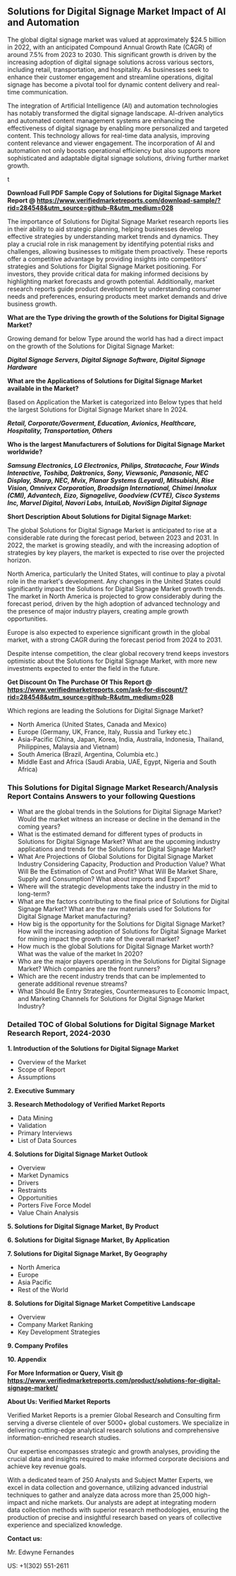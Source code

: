 <h2>Solutions for Digital Signage Market Impact of AI and Automation</h2><p>The global digital signage market was valued at approximately $24.5 billion in 2022, with an anticipated Compound Annual Growth Rate (CAGR) of around 7.5% from 2023 to 2030. This significant growth is driven by the increasing adoption of digital signage solutions across various sectors, including retail, transportation, and hospitality. As businesses seek to enhance their customer engagement and streamline operations, digital signage has become a pivotal tool for dynamic content delivery and real-time communication.</p><p>The integration of Artificial Intelligence (AI) and automation technologies has notably transformed the digital signage landscape. AI-driven analytics and automated content management systems are enhancing the effectiveness of digital signage by enabling more personalized and targeted content. This technology allows for real-time data analysis, improving content relevance and viewer engagement. The incorporation of AI and automation not only boosts operational efficiency but also supports more sophisticated and adaptable digital signage solutions, driving further market growth.</p>t</p><p id="" class=""><strong>Download Full PDF Sample Copy of Solutions for Digital Signage Market Report @ <a href="https://www.verifiedmarketreports.com/download-sample/?rid=284548&utm_source=github-R&utm_medium=028" target="_blank">https://www.verifiedmarketreports.com/download-sample/?rid=284548&utm_source=github-R&utm_medium=028</a></strong></p><p>The importance of&nbsp;Solutions for Digital Signage Market research reports lies in their ability to aid strategic planning, helping businesses develop effective strategies by understanding market trends and dynamics. They play a crucial role in risk management by identifying potential risks and challenges, allowing businesses to mitigate them proactively. These reports offer a competitive advantage by providing insights into competitors' strategies and Solutions for Digital Signage Market positioning. For investors, they provide critical data for making informed decisions by highlighting market forecasts and growth potential. Additionally, market research reports guide product development by understanding consumer needs and preferences, ensuring products meet market demands and drive business growth.</p><p><strong>What are the&nbsp;Type driving the growth of the Solutions for Digital Signage Market?</strong></p><p id="" class="">Growing demand for below Type around the world has had a direct impact on the growth of the Solutions for Digital Signage Market:</p><em><strong>Digital Signage Servers, Digital Signage Software, Digital Signage Hardware</strong></em></p><strong>What are the&nbsp;Applications&nbsp;of Solutions for Digital Signage Market available in the Market?</strong></p><p id="" class="">Based on Application the Market is categorized into Below types that held the largest Solutions for Digital Signage Market share In 2024.</p><em><strong>Retail, Corporate/Goverment, Education, Avionics, Healthcare, Hospitality, Transportation, Others</strong></em></p><strong>Who is the largest Manufacturers of Solutions for Digital Signage Market worldwide?</strong></p><p><em><strong>Samsung Electronics, LG Electronics, Philips, Stratacache, Four Winds Interactive, Toshiba, Daktronics, Sony, Viewsonic, Panasonic, NEC Display, Sharp, NEC, Mvix, Planar Systems (Leyard), Mitsubishi, Rise Vision, Omnivex Corporation, Broadsign International, Chimei Innolux (CMI), Advantech, Eizo, Signagelive, Goodview (CVTE), Cisco Systems Inc, Marvel Digital, Navori Labs, IntuiLab, NoviSign Digital Signage</strong></em></p><p id="" class=""><strong>Short Description About Solutions for Digital Signage Market:</strong></p><p>The global Solutions for Digital Signage Market is anticipated to rise at a considerable rate during the forecast period, between 2023 and 2031. In 2022, the market is growing steadily, and with the increasing adoption of strategies by key players, the market is expected to rise over the projected horizon.</p><p>North America, particularly the United States, will continue to play a pivotal role in the market's development. Any changes in the United States could significantly impact the Solutions for Digital Signage Market growth trends. The market in North America is projected to grow considerably during the forecast period, driven by the high adoption of advanced technology and the presence of major industry players, creating ample growth opportunities.</p><p>Europe is also expected to experience significant growth in the global market, with a strong CAGR during the forecast period from 2024 to 2031.</p><p>Despite intense competition, the clear global recovery trend keeps investors optimistic about the Solutions for Digital Signage Market, with more new investments expected to enter the field in the future.</p><p id="" class=""><strong>Get Discount On The Purchase Of This Report @ <a href="https://www.verifiedmarketreports.com/ask-for-discount/?rid=284548&utm_source=github-R&utm_medium=028" target="_blank">https://www.verifiedmarketreports.com/ask-for-discount/?rid=284548&utm_source=github-R&utm_medium=028</a></strong></p>Which regions are leading the Solutions for Digital Signage Market?</p><ul><li>North America (United States, Canada and Mexico)</li><li>Europe (Germany, UK, France, Italy, Russia and Turkey etc.)</li><li>Asia-Pacific (China, Japan, Korea, India, Australia, Indonesia, Thailand, Philippines, Malaysia and Vietnam)</li><li>South America (Brazil, Argentina, Columbia etc.)</li><li>Middle East and Africa (Saudi Arabia, UAE, Egypt, Nigeria and South Africa)</li></ul><h3 id="" class="">This Solutions for Digital Signage Market Research/Analysis Report Contains Answers to your following Questions</h3><ul><li>What are the global trends in the Solutions for Digital Signage Market? Would the market witness an increase or decline in the demand in the coming years?</li><li>What is the estimated demand for different types of products in Solutions for Digital Signage Market? What are the upcoming industry applications and trends for the Solutions for Digital Signage Market?</li><li>What Are Projections of Global Solutions for Digital Signage Market Industry Considering Capacity, Production and Production Value? What Will Be the Estimation of Cost and Profit? What Will Be Market Share, Supply and Consumption? What about imports and Export?</li><li>Where will the strategic developments take the industry in the mid to long-term?</li><li>What are the factors contributing to the final price of Solutions for Digital Signage Market? What are the raw materials used for Solutions for Digital Signage Market manufacturing?</li><li>How big is the opportunity for the Solutions for Digital Signage Market? How will the increasing adoption of Solutions for Digital Signage Market for mining impact the growth rate of the overall market?</li><li>How much is the global Solutions for Digital Signage Market worth? What was the value of the market In 2020?</li><li>Who are the major players operating in the Solutions for Digital Signage Market? Which companies are the front runners?</li><li>Which are the recent industry trends that can be implemented to generate additional revenue streams?</li><li>What Should Be Entry Strategies, Countermeasures to Economic Impact, and Marketing Channels for Solutions for Digital Signage Market Industry?</li></ul><h3 id="" class="">Detailed TOC of Global Solutions for Digital Signage Market Research Report, 2024-2030</h3><p id="" class=""><strong>1. Introduction of the Solutions for Digital Signage Market</strong></p><ul><li>Overview of the Market</li><li>Scope of Report</li><li>Assumptions</li></ul><p id="" class=""><strong>2. Executive Summary</strong></p><p id="" class=""><strong>3. Research Methodology of Verified Market Reports</strong></p><ul><li>Data Mining</li><li>Validation</li><li>Primary Interviews</li><li>List of Data Sources</li></ul><p id="" class=""><strong>4. Solutions for Digital Signage Market Outlook</strong></p><ul><li>Overview</li><li>Market Dynamics</li><li>Drivers</li><li>Restraints</li><li>Opportunities</li><li>Porters Five Force Model</li><li>Value Chain Analysis</li></ul><p id="" class=""><strong>5. Solutions for Digital Signage Market, By Product</strong></p><p id="" class=""><strong>6. Solutions for Digital Signage Market, By Application</strong></p><p id="" class=""><strong>7. Solutions for Digital Signage Market, By Geography</strong></p><ul><li>North America</li><li>Europe</li><li>Asia Pacific</li><li>Rest of the World</li></ul><p id="" class=""><strong>8. Solutions for Digital Signage Market Competitive Landscape</strong></p><ul><li>Overview</li><li>Company Market Ranking</li><li>Key Development Strategies</li></ul><p id="" class=""><strong>9. Company Profiles</strong></p><p id="" class=""><strong>10. Appendix</strong></p><p id="" class=""><strong>For More Information or Query, Visit @ <a href="https://www.verifiedmarketreports.com/product/solutions-for-digital-signage-market/" target="_blank">https://www.verifiedmarketreports.com/product/solutions-for-digital-signage-market/</a></strong></p><p id="" class=""><strong>About Us: Verified Market Reports</strong></p><p id="" class="">Verified Market Reports is a premier Global Research and Consulting firm serving a diverse clientele of over 5000+ global customers. We specialize in delivering cutting-edge analytical research solutions and comprehensive information-enriched research studies.</p><p id="" class="">Our expertise encompasses strategic and growth analyses, providing the crucial data and insights required to make informed corporate decisions and achieve key revenue goals.</p><p id="" class="">With a dedicated team of 250 Analysts and Subject Matter Experts, we excel in data collection and governance, utilizing advanced industrial techniques to gather and analyze data across more than 25,000 high-impact and niche markets. Our analysts are adept at integrating modern data collection methods with superior research methodologies, ensuring the production of precise and insightful research based on years of collective experience and specialized knowledge.</p><p id="" class=""><strong>Contact us:</strong></p><p id="" class="">Mr. Edwyne Fernandes</p><p id="" class="">US: +1(302) 551-2611</p>